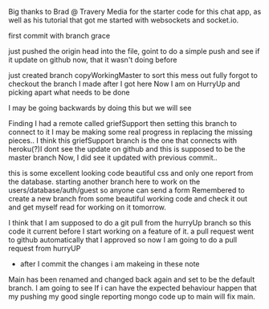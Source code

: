 

Big thanks to Brad @ Travery Media for the starter code for this chat app, as well 
as his tutorial that got me started with websockets and socket.io.

first commit with branch grace

just pushed the origin head into the file, goint to do a simple push and see 
if it update on github now, that it wasn't doing before

just created branch copyWorkingMaster to sort this mess out fully
forgot to checkout the branch I made after I got here
Now I am on HurryUp and picking apart what needs to be done

I may be going backwards by doing this but we will see

Finding I had a remote called griefSupport then setting this branch to connect to it
I may be making some real progress in replacing the missing pieces..
I think this griefSupport branch is the one that connects with heroku(?)I dont see the update on github and this is supposed to be the master branch
Now, I did see it updated with previous commit..


this is some excellent looking code beautiful css and only one report from the database.
starting another branch here to work on the users/database/auth/guest so anyone can send a form
Remembered to create a new branch from some beautiful working code and check it out and get myself read for working on it tomorrow.

I think that I am supposed to do a git pull from the hurryUp branch so this code it current before I start working on a feature of it. a pull request went to github automatically that I approved so now I am going to do a pull request from hurryUP
- after I commit the changes i am makeing in these note

Main has been renamed and changed back again and set to be the default branch. I am going to see If i can have the expected behaviour happen that my pushing my good single reporting mongo code up to main will fix main.
